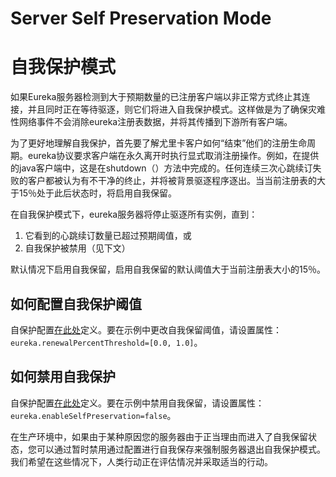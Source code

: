 # Server Self Preservation Mode

# 自我保护模式

如果Eureka服务器检测到大于预期数量的已注册客户端以非正常方式终止其连接，并且同时正在等待驱逐，则它们将进入自我保护模式。这样做是为了确保灾难性网络事件不会消除eureka注册表数据，并将其传播到下游所有客户端。

为了更好地理解自我保护，首先要了解尤里卡客户如何“结束”他们的注册生命周期。eureka协议要求客户端在永久离开时执行显式取消注册操作。例如，在提供的java客户端中，这是在shutdown（）方法中完成的。任何连续三次心跳续订失败的客户都被认为有不干净的终止，并将被背景驱逐程序逐出。当当前注册表的大于15％处于此后状态时，将启用自我保留。

在自我保护模式下，eureka服务器将停止驱逐所有实例，直到：

1. 它看到的心跳续订数量已超过预期阈值，或
2. 自我保护被禁用（见下文）

默认情况下启用自我保留，启用自我保留的默认阈值大于当前注册表大小的15％。

## 如何配置自我保护阈值

自保护配置[在此处](https://github.com/Netflix/eureka/blob/master/eureka-core/src/main/java/com/netflix/eureka/DefaultEurekaServerConfig.java#L221)定义。要在示例中更改自我保留阈值，请设置属性：`eureka.renewalPercentThreshold=[0.0, 1.0]`。

## 如何禁用自我保护

自保护配置[在此处](https://github.com/Netflix/eureka/blob/master/eureka-core/src/main/java/com/netflix/eureka/DefaultEurekaServerConfig.java#L195)定义。要在示例中禁用自我保留，请设置属性：`eureka.enableSelfPreservation=false`。

在生产环境中，如果由于某种原因您的服务器由于正当理由而进入了自我保留状态，您可以通过暂时禁用通过配置进行自我保存来强制服务器退出自我保护模式。我们希望在这些情况下，人类行动正在评估情况并采取适当的行动。